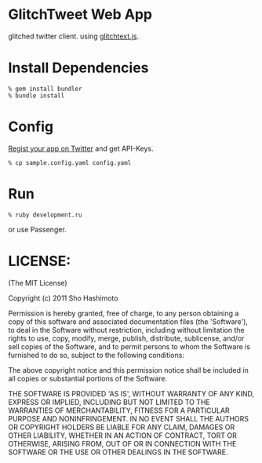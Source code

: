 GlitchTweet Web App
===================

glitched twitter client. using [glitchtext.js](https://github.com/shokai/js-glitchtext).


Install Dependencies
====================

    % gem install bundler
    % bundle install


Config
======

[Regist your app on Twitter](http://twitter.com/apps) and get API-Keys.

    % cp sample.config.yaml config.yaml


Run
===

    % ruby development.ru

or use Passenger.


LICENSE:
========

(The MIT License)

Copyright (c) 2011 Sho Hashimoto

Permission is hereby granted, free of charge, to any person obtaining
a copy of this software and associated documentation files (the
'Software'), to deal in the Software without restriction, including
without limitation the rights to use, copy, modify, merge, publish,
distribute, sublicense, and/or sell copies of the Software, and to
permit persons to whom the Software is furnished to do so, subject to
the following conditions:

The above copyright notice and this permission notice shall be
included in all copies or substantial portions of the Software.

THE SOFTWARE IS PROVIDED 'AS IS', WITHOUT WARRANTY OF ANY KIND,
EXPRESS OR IMPLIED, INCLUDING BUT NOT LIMITED TO THE WARRANTIES OF
MERCHANTABILITY, FITNESS FOR A PARTICULAR PURPOSE AND NONINFRINGEMENT.
IN NO EVENT SHALL THE AUTHORS OR COPYRIGHT HOLDERS BE LIABLE FOR ANY
CLAIM, DAMAGES OR OTHER LIABILITY, WHETHER IN AN ACTION OF CONTRACT,
TORT OR OTHERWISE, ARISING FROM, OUT OF OR IN CONNECTION WITH THE
SOFTWARE OR THE USE OR OTHER DEALINGS IN THE SOFTWARE.
